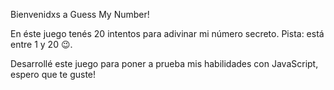 Bienvenidxs a Guess My Number!

En éste juego tenés 20 intentos para adivinar mi número secreto.
Pista: está entre 1 y 20 😉.

Desarrollé este juego para poner a prueba mis habilidades con JavaScript, espero que te guste!
